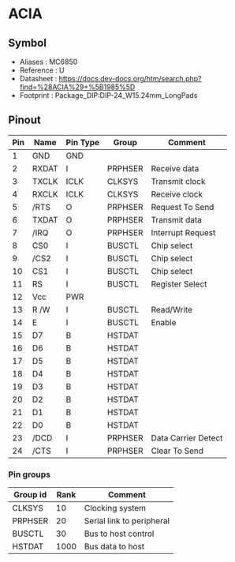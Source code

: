 # ACIA


## Symbol

* Aliases : MC6850
* Reference : U
* Datasheet : https://docs.dev-docs.org/htm/search.php?find=%28ACIA%29+%5B1985%5D
* Footprint : Package_DIP:DIP-24_W15.24mm_LongPads

## Pinout

|Pin|Name|Pin Type|Group|Comment|
|---|---|---|---|---|
|1|GND|GND|||
|2|RXDAT|I|PRPHSER|Receive data|
|3|TXCLK|ICLK|CLKSYS|Transmit clock|
|4|RXCLK|ICLK|CLKSYS|Receive clock|
|5|/RTS|O|PRPHSER|Request To Send|
|6|TXDAT|O|PRPHSER|Transmit data|
|7|/IRQ|O|PRPHSER|Interrupt Request|
|8|CS0|I|BUSCTL|Chip select|
|9|/CS2|I|BUSCTL|Chip select|
|10|CS1|I|BUSCTL|Chip select|
|11|RS|I|BUSCTL|Register Select|
|12|Vcc|PWR|||
|13|R /W|I|BUSCTL|Read/Write|
|14|E|I|BUSCTL|Enable|
|15|D7|B|HSTDAT||
|16|D6|B|HSTDAT||
|17|D5|B|HSTDAT||
|18|D4|B|HSTDAT||
|19|D3|B|HSTDAT||
|20|D2|B|HSTDAT||
|21|D1|B|HSTDAT||
|22|D0|B|HSTDAT||
|23|/DCD|I|PRPHSER|Data Carrier Detect|
|24|/CTS|I|PRPHSER|Clear To Send|

### Pin groups

|Group id|Rank|Comment|
|---|---|---|
|CLKSYS|10|Clocking system|
|PRPHSER|20|Serial link to peripheral|
|BUSCTL|30|Bus to host control|
|HSTDAT|1000|Bus data to host|

